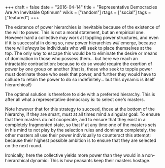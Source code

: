 +++
draft = false
date = "2016-04-14"
title = "Representative Democracies Are An Inevitable Optimum"
wikis = ["random"]
rtags = ["social"]
tags = ["featured"]
+++

The existence of power hierarchies is inevitable because of the existence of the
will to power. This is not a moral statement, but an empirical one. However hard
a collective may work at toppling power structures, and even if it is successful
in doing so, new power hierarchies
*will* emerge, because there will *always* be individuals who will seek to place
themselves at the top.
The only way to escape this would be to eliminate the desire
or means of domination in those who possess them... but here we reach an
intractable contradiction: because to do so would require the exertion of power
by one group on another (that is, those who seek to topple power must dominate
those who seek that power, and further they would have to collude to retain the
power to do so indefinitely...  but this dynamic is itself hierarchical!)

The optimal solution is therefore to side with a preferred hierarchy. This is
after all what a representative democracy is: to select one\'s masters.

Note however that for this strategy to succeed, those at the bottom of the
hierarchy, if they are smart, must at all times mind a singular goal: To ensure
that their masters do not cooperate, and to ensure that they exist in a
completely fragmented state, so that if at any time one of the masters sets in
his mind to not play by the selection rules and dominate completely, the other
masters all use their power individually to counteract this attempt; because
their highest possible ambition is to ensure that they are selected on the next
round.

Ironically, here the collective yields more power than they would in a
non-hierarchical dynamic: This is how peasants keep their masters hostage.
